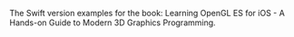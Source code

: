 The Swift version examples for the book: Learning OpenGL ES for iOS - A Hands-on Guide to Modern 3D Graphics Programming.
